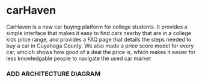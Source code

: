 # carHaven
CarHaven is a new car buying platform for college students. It provides a simple interface that makes it easy to find cars nearby that are in a college kids price range, and provides a FAQ page that details the steps needed to buy a car in Cuyahoga County. We also made a price score model for every car, whcich shows how good of a deal the price is, which makes it easier for less knowledgable people to navigate the used car market
### ADD ARCHITECTURE DIAGRAM
